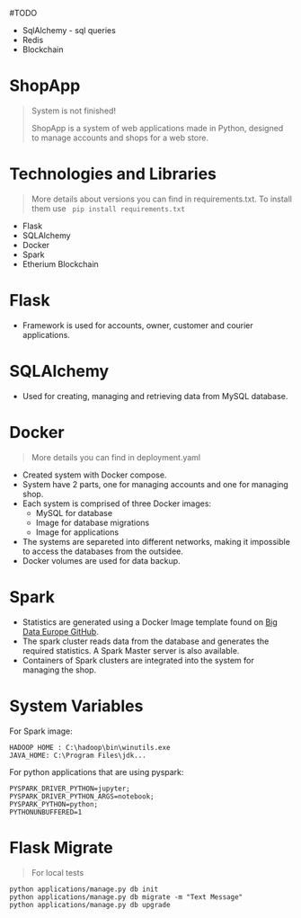 #TODO
- SqlAlchemy - sql queries
- Redis
- Blockchain
# ShopApp
> System is not finished!
> 
> ShopApp is a system of web applications made in Python, designed to manage accounts and shops for a web store.
# Technologies and Libraries
> More details about versions you can find in requirements.txt.
> To install them use ``` pip install requirements.txt```
- Flask
- SQLAlchemy
- Docker
- Spark
- Etherium Blockchain
# Flask
- Framework is used for accounts, owner, customer and courier applications.
# SQLAlchemy
- Used for creating, managing and retrieving data from MySQL database.
# Docker
> More details you can find in deployment.yaml
- Created system with Docker compose.
- System have 2 parts, one for managing accounts and one for managing shop.
- Each system is comprised of three Docker images:
  - MySQL for database
  - Image for database migrations
  - Image for applications
- The systems are separeted into different networks, making it impossible to access the databases from the outsidee.
- Docker volumes are used for data backup.
# Spark
- Statistics are generated using a Docker Image template found on [Big Data Europe GitHub](https://github.com/big-data-europe/docker-spark).
- The spark cluster reads data from the database and generates the required statistics. A Spark Master server is also available.
- Containers of Spark clusters are integrated into the system for managing the shop.
# System Variables
For Spark image:
```
HADOOP HOME : C:\hadoop\bin\winutils.exe
JAVA_HOME: C:\Program Files\jdk...
```
For python applications that are using pyspark:
```
PYSPARK_DRIVER_PYTHON=jupyter;
PYSPARK_DRIVER_PYTHON_ARGS=notebook;
PYSPARK_PYTHON=python;
PYTHONUNBUFFERED=1
```
# Flask Migrate
>For local tests
```
python applications/manage.py db init
python applications/manage.py db migrate -m "Text Message"
python applications/manage.py db upgrade
```
